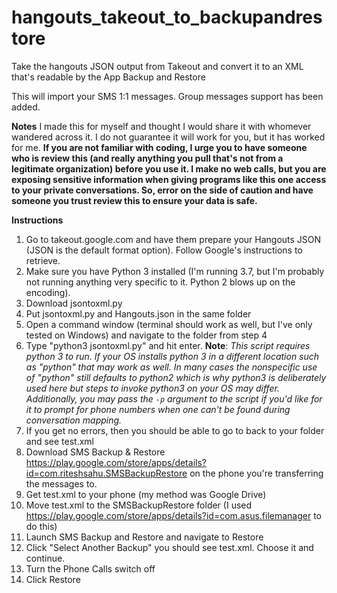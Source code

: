 # hangouts_takeout_to_backupandrestore
Take the hangouts JSON output from Takeout and convert it to an XML that's readable by the App Backup and Restore

This will import your SMS 1:1 messages. Group messages support has been added.

**Notes**
I made this for myself and thought I would share it with whomever wandered across it. I do not guarantee it will work for you, but it has worked for me. **If you are not familiar with coding, I urge you to have someone who is review this (and really anything you pull that's not from a legitimate organization) before you use it. I make no web calls, but you are exposing sensitive information when giving programs like this one access to your private conversations. So, error on the side of caution and have someone you trust review this to ensure your data is safe.**

**Instructions**
1. Go to takeout.google.com and have them prepare your Hangouts JSON (JSON is the default format option). Follow Google's instructions to retrieve.
2. Make sure you have Python 3 installed (I'm running 3.7, but I'm probably not running anything very specific to it. Python 2 blows up on the encoding).
3. Download jsontoxml.py
4. Put jsontoxml.py and Hangouts.json in the same folder
5. Open a command window (terminal should work as well, but I've only tested on Windows) and navigate to the folder from step 4
6. Type "python3 jsontoxml.py" and hit enter.
**Note**: _This script requires python 3 to run. If your OS installs python 3 in a different location such as "python" that may work as well. In many cases the nonspecific use of "python" still defaults to python2 which is why python3 is deliberately used here but steps to invoke python3 on your OS may differ._
_Additionally, you may pass the `-p` argument to the script if you'd like for it to prompt for phone numbers when one can't be found during conversation mapping._
7. If you get no errors, then you should be able to go to back to your folder and see test.xml
8. Download SMS Backup & Restore https://play.google.com/store/apps/details?id=com.riteshsahu.SMSBackupRestore on the phone you're transferring the messages to.
9. Get test.xml to your phone (my method was Google Drive)
10. Move test.xml to the SMSBackupRestore folder (I used https://play.google.com/store/apps/details?id=com.asus.filemanager to do this)
11. Launch SMS Backup and Restore and navigate to Restore
12. Click "Select Another Backup" you should see test.xml. Choose it and continue.
13. Turn the Phone Calls switch off
14. Click Restore
